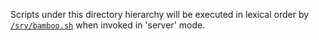 Scripts under this directory hierarchy will be executed in lexical order by [`/srv/bamboo.sh`](../bamboo.sh) when invoked in 'server' mode.